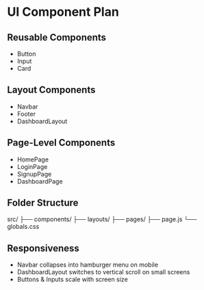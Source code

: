 # UI Component Plan

## Reusable Components
- Button
- Input
- Card

## Layout Components
- Navbar
- Footer
- DashboardLayout

## Page-Level Components
- HomePage
- LoginPage
- SignupPage
- DashboardPage

## Folder Structure
src/
 ├── components/
 ├── layouts/
 ├── pages/
 ├── page.js
 └── globals.css

## Responsiveness
- Navbar collapses into hamburger menu on mobile
- DashboardLayout switches to vertical scroll on small screens
- Buttons & Inputs scale with screen size
